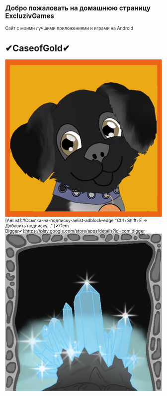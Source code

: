 ## Добро пожаловать на домашнюю страницу ExcluzivGames
Сайт с моими лучшими приложениями и играми на Android
# ✔CaseofGold✔
![alt text](ava_umka.png "✔CaseofGold✔")
[AeList]:#Ссылка-на-подписку-aelist-adblock-edge "Ctrl+Shift+E -> Добавить подписку..."
[✔Gem Digger✔]:https://play.google.com/store/apps/details?id=com.digger
![alt text](ikon.png "✔Gem Digger✔")

